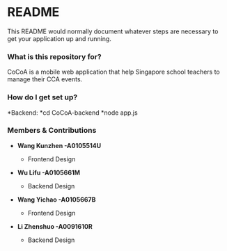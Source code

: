 # README #

This README would normally document whatever steps are necessary to get your application up and running.

### What is this repository for? ###

CoCoA is a mobile web application that help Singapore school teachers to manage their CCA events.

### How do I get set up? ###
*Backend:
*cd CoCoA-backend 
*node app.js

### Members & Contributions ###
+ **Wang Kunzhen -A0105514U**
    + Frontend Design
+ **Wu Lifu -A0105661M**
    + Backend Design
+ **Wang Yichao -A0105667B**
    + Frontend Design

+ **Li Zhenshuo -A0091610R**
    + Backend Design
